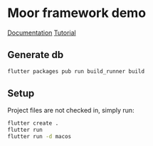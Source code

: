 # Moor framework demo

[Documentation](https://moor.simonbinder.eu/docs/)
[Tutorial](https://medium.com/flutterdevs/moor-database-in-flutter-6a78d91b10e5)

## Generate db

```bash
flutter packages pub run build_runner build
```

## Setup

Project files are not checked in, simply run:

```bash
flutter create .
flutter run
flutter run -d macos
```